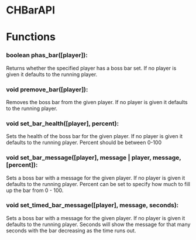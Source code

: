 CHBarAPI
========
# Functions
### boolean phas\_bar([player]):
Returns whether the specified player has a boss bar set. If no player is given it defaults to the running player.

### void premove\_bar([player]):
Removes the boss bar from the given player. If no player is given it defaults to the running player.

### void set\_bar\_health([player], percent):
Sets the health of the boss bar for the given player. If no player is given it defaults to the running player. Percent should be between 0-100

### void set\_bar\_message([player], message | player, message, [percent]):
Sets a boss bar with a message for the given player. If no player is given it defaults to the running player. Percent can be set to specify how much to fill up the bar from 0 - 100.

### void set\_timed\_bar\_message([player], message, seconds):
Sets a boss bar with a message for the given player. If no player is given it defaults to the running player. 		     Seconds will show the message for that many seconds with the bar decreasing as the time runs out.


